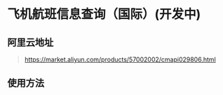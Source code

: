
# 飞机航班信息查询（国际）(开发中)

## 阿里云地址

> https://market.aliyun.com/products/57002002/cmapi029806.html

## 使用方法
